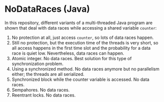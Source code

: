 # NoDataRaces (Java)

In this repository, different variants of a multi-threaded Java program are shown that deal with data
races while accessing a shared variable `counter`:

1. No protection at all, just access `counter`, so lots of data races happen.
2. Still no protection, but the execution time of the threads is very short, so all access happens in the first time slot and the probability for a data race is quiet low. Nevertheless, data races can happen.
3. Atomic integer. No data races. Best solution for this type of synchronization problem.
4. Using a synchronized method. No data races anymore but no parallelism either; the threads are all serialized.
5. Synchronized block while the counter variable is accessed. No data races.
6. Sempahores. No data races.
7. Reentrant locks. No data races.
